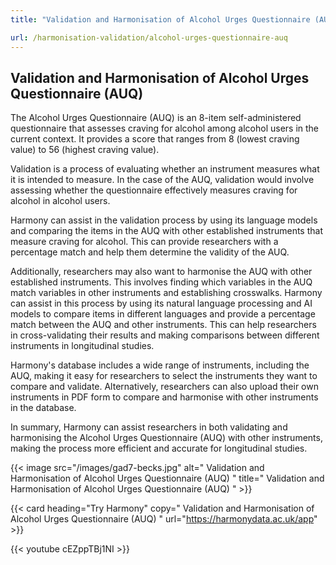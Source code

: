 ```yaml
---
title: "Validation and Harmonisation of Alcohol Urges Questionnaire (AUQ)"

url: /harmonisation-validation/alcohol-urges-questionnaire-auq
---
```


## Validation and Harmonisation of Alcohol Urges Questionnaire (AUQ)

The Alcohol Urges Questionnaire (AUQ) is an 8-item self-administered questionnaire that assesses craving for alcohol among alcohol users in the current context. It provides a score that ranges from 8 (lowest craving value) to 56 (highest craving value). 

Validation is a process of evaluating whether an instrument measures what it is intended to measure. In the case of the AUQ, validation would involve assessing whether the questionnaire effectively measures craving for alcohol in alcohol users.

Harmony can assist in the validation process by using its language models and comparing the items in the AUQ with other established instruments that measure craving for alcohol. This can provide researchers with a percentage match and help them determine the validity of the AUQ.

Additionally, researchers may also want to harmonise the AUQ with other established instruments. This involves finding which variables in the AUQ match variables in other instruments and establishing crosswalks. Harmony can assist in this process by using its natural language processing and AI models to compare items in different languages and provide a percentage match between the AUQ and other instruments. This can help researchers in cross-validating their results and making comparisons between different instruments in longitudinal studies.

Harmony's database includes a wide range of instruments, including the AUQ, making it easy for researchers to select the instruments they want to compare and validate. Alternatively, researchers can also upload their own instruments in PDF form to compare and harmonise with other instruments in the database.

In summary, Harmony can assist researchers in both validating and harmonising the Alcohol Urges Questionnaire (AUQ) with other instruments, making the process more efficient and accurate for longitudinal studies.


{{< image src="/images/gad7-becks.jpg" alt=" Validation and Harmonisation of Alcohol Urges Questionnaire (AUQ) " title=" Validation and Harmonisation of Alcohol Urges Questionnaire (AUQ) " >}}

{{< card heading="Try Harmony" copy=" Validation and Harmonisation of Alcohol Urges Questionnaire (AUQ) " url="https://harmonydata.ac.uk/app" >}}

{{< youtube cEZppTBj1NI >}}




